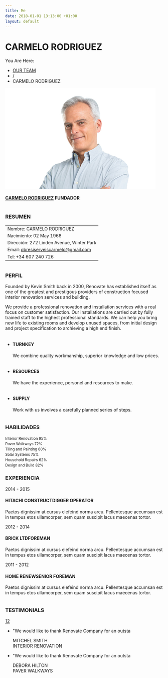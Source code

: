 ```yaml
---
title: Me
date: 2018-01-01 13:13:00 +01:00
layout: default
---
```


<div class="theme-page padding-bottom-70">
    <div class="row gray full-width page-header vertical-align-table">
      <div class="row full-width padding-top-bottom-50 vertical-align-cell">
        <div class="row">
          <div class="page-header-left">
            <h1>CARMELO RODRIGUEZ</h1>
          </div>
          <div class="page-header-right">
            <div class="bread-crumb-container">
              <label>You Are Here:</label>
              <ul class="bread-crumb">
                <li>
                  <a title="Our Team" href="index.html%3Fpage=team.html">
                    OUR TEAM
                  </a>
                </li>
                <li class="separator">
                  /
                </li>
                <li>
                  CARMELO RODRIGUEZ
                </li>
              </ul>
            </div>
          </div>
        </div>
      </div>
    </div>
    <div class="clearfix">
      <div class="row page-margin-top-section">
        <div class="column column-1-3">
          <div class="team-box single">
            <a href="#" title="CARMELO RODRIGUEZ">
              <img alt="CARMELO RODRIGUEZ" src="/assets/images/samples/480x320/team_04.png" style="display: block;">
            </a>
            <div class="team-content">
              <h4>
                <a href="#" title="CARMELO RODRIGUEZ">CARMELO RODRIGUEZ</a>
                <span>FUNDADOR</span>
              </h4>
            </div>
            <ul class="social-icons" style="left: 109px; display: none; top: 247px;">
              <li><a title="" target="_blank" href="http://facebook.com/" class="social-facebook">&nbsp;</a></li>
              <li><a title="" target="_blank" href="http://twitter.com/" class="social-twitter">&nbsp;</a></li>
              <li><a title="" target="_blank" href="http://linkedin.com" class="social-linkedin">&nbsp;</a></li>
            </ul>
          </div>
        </div>
        <div class="column column-1-3">
          <h3 class="box-header">RESUMEN</h3>
          <table class="margin-top-40 align-left">
            <tbody>
              <tr>
                <td>Nombre: CARMELO RODRIGUEZ</td>
              </tr>
              <tr>
                <td>Nacimiento: 02 May 1968</td>
              </tr>
              <tr>
                <td>Dirección: 272 Linden Avenue, Winter Park</td>
              </tr>
              <tr>
                <td>Email: <a href="mailto:obresiserveiscarmelo@gmail.com">obresiserveiscarmelo@gmail.com</a></td>
              </tr>
              <tr>
                <td>Tel: +34 607 240 726</td>
              </tr>
            </tbody>
          </table>
        </div>
        <div class="column column-1-3">
          <h3 class="box-header">PERFIL</h3>
          <p class="description t1 margin-top-34">Founded by Kevin Smith back in 2000, Renovate has established itself as one of the greatest and prestigous providers of construction focused interior renovation services and building.</p>
          <p class="description t1">We provide a professional renovation and installation services with a real focus on customer satisfaction. Our installations are carried out by fully trained staff to the highest professional standards. We can help you bring new life to existing rooms and develop unused spaces, from initial design and project specification to archieving a high end finish.</p>
        </div>
      </div>
      <div class="row top-border page-margin-top-section full-width">
        <div class="row page-margin-top-section">
          <div class="column column-1-3">
            <ul class="features-list">
              <li class="sl-small-key">
                <h4>TURNKEY</h4>
                <p>We combine quality workmanship, superior knowledge and low prices.</p>
              </li>
            </ul>
          </div>
          <div class="column column-1-3">
            <ul class="features-list">
              <li class="sl-small-person">
                <h4>RESOURCES</h4>
                <p>We have the experience, personel and resources to make.</p>
              </li>
            </ul>
          </div>
          <div class="column column-1-3">
            <ul class="features-list">
              <li class="sl-small-trolley">
                <h4>SUPPLY</h4>
                <p>Work with us involves a carefully planned series of steps.</p>
              </li>
            </ul>
          </div>
        </div>
      </div>
      <div class="row full-width gray page-padding-top-section page-margin-top-section padding-bottom-50">
        <div class="row">
          <h3 class="box-header">HABILIDADES</h3>
        </div>
        <div class="row margin-top-40">
          <div class="column column-1-2">
            <div class="progress-bar">
              <div class="single-bar">
                <small class="bar-label">Interior Renovation <span class="bar-label-units">95%</span></small>
                <span data-percentage-value="95" class="bar animated-element progress" style="width: 95%;"></span>
              </div>
              <div class="single-bar">
                <small class="bar-label">Paver Walkways <span class="bar-label-units">72%</span></small>
                <span data-percentage-value="72" class="bar animated-element progress" style="width: 72%;"></span>
              </div>
              <div class="single-bar">
                <small class="bar-label">Tiling and Painting <span class="bar-label-units">60%</span></small>
                <span data-percentage-value="60" class="bar animated-element progress" style="width: 60%;"></span>
              </div>
            </div>
          </div>
          <div class="column column-1-2">
            <div class="progress-bar">
              <div class="single-bar">
                <small class="bar-label">Solar Systems  <span class="bar-label-units">75%</span></small>
                <span data-percentage-value="75" class="bar animated-element progress" style="width: 75%;"></span>
              </div>
              <div class="single-bar">
                <small class="bar-label">Household Repairs  <span class="bar-label-units">62%</span></small>
                <span data-percentage-value="62" class="bar animated-element progress" style="width: 62%;"></span>
              </div>
              <div class="single-bar">
                <small class="bar-label">Design and Build  <span class="bar-label-units">82%</span></small>
                <span data-percentage-value="82" class="bar animated-element progress" style="width: 82%;"></span>
              </div>
            </div>
          </div>
        </div>
      </div>
      <div class="row page-padding-top-section">
        <div class="column column-2-3">
          <h3 class="box-header">EXPERIENCIA</h3>
          <div class="timeline-item vertical-align-table margin-top-40">
            <div class="timeline-left vertical-align-cell">
              <div class="label-container">
                <div class="animated-element animation-slideRight25 slideRight25" style="animation-duration: 600ms; animation-delay: 0ms; transition-delay: 0ms;">
                  <span class="label-triangle"></span>
                  <label>2014 - 2015</label>
                </div>
                <span class="timeline-circle animated-element animation-scale scale" style="animation-duration: 600ms; animation-delay: 0ms; transition-delay: 0ms;"></span>
              </div>
            </div>
            <div class="timeline-content vertical-align-cell">
              <h4 class="clearfix">
                <span class="timeline-title">HITACHI CONSTRUCT</span><span class="timeline-subtitle">DIGGER OPERATOR</span>
              </h4>
              <p class="description t1">Paetos dignissim at cursus elefeind norma arcu. Pellentesque accumsan est in tempus etos ullamcorper, sem quam suscipit lacus maecenas tortor.</p>
            </div>
          </div>
          <div class="timeline-item vertical-align-table">
            <div class="timeline-left vertical-align-cell">
              <div class="label-container">
                <div class="animated-element animation-slideRight25 slideRight25" style="animation-duration: 600ms; animation-delay: 0ms; transition-delay: 0ms;">
                  <span class="label-triangle"></span>
                  <label>2012 - 2014</label>
                </div>
                <span class="timeline-circle animated-element animation-scale scale" style="animation-duration: 600ms; animation-delay: 0ms; transition-delay: 0ms;"></span>
              </div>
            </div>
            <div class="timeline-content vertical-align-cell">
              <h4 class="clearfix">
                <span class="timeline-title">BRICK LTD</span><span class="timeline-subtitle">FOREMAN</span>
              </h4>
              <p class="description t1">Paetos dignissim at cursus elefeind norma arcu. Pellentesque accumsan est in tempus etos ullamcorper, sem quam suscipit lacus maecenas tortor.</p>
            </div>
          </div>
          <div class="timeline-item vertical-align-table">
            <div class="timeline-left vertical-align-cell">
              <div class="label-container">
                <div class="animated-element animation-slideRight25 slideRight25" style="animation-duration: 600ms; animation-delay: 0ms; transition-delay: 0ms;">
                  <span class="label-triangle"></span>
                  <label>2011 - 2012</label>
                </div>
                <span class="timeline-circle animated-element animation-scale scale" style="animation-duration: 600ms; animation-delay: 0ms; transition-delay: 0ms;"></span>
              </div>
            </div>
            <div class="timeline-content vertical-align-cell">
              <h4 class="clearfix">
                <span class="timeline-title">HOME RENEW</span><span class="timeline-subtitle">SENIOR FOREMAN</span>
              </h4>
              <p class="description t1">Paetos dignissim at cursus elefeind norma arcu. Pellentesque accumsan est in tempus etos ullamcorper, sem quam suscipit lacus maecenas tortor.</p>
            </div>
          </div>
        </div>
        <div class="column column-1-3">
          <h3 class="box-header">TESTIMONIALS</h3>
          <div class="row testimonials-container type-small margin-top-40">
            <div class="re-carousel-pagination" style="display: block;"><a href="#" class="selected"><span>1</span></a><a href="#"><span>2</span></a></div>
            <div class="caroufredsel_wrapper caroufredsel_wrapper_testimonials" style="display: block; text-align: start; float: none; position: relative; top: auto; right: auto; bottom: auto; left: auto; z-index: auto; width: 400px; height: 368px; margin: 0px; overflow: hidden;"><ul class="testimonials-list autoplay-0 pause_on_hover-1" style="text-align: left; float: none; position: absolute; top: 0px; right: auto; bottom: auto; left: 0px; margin: 0px; width: 2000px; height: 368px;">
              <li style="margin-right: 30px;">
                <p>"We would like to thank Renovate Company for an outstanding effort on this
                recently completed project located in the Moscow. The project involved a very
                aggressive schedule and it was completed on time. We would certainly like to
                use their professional services."</p>
                <div class="ornament sl-small-bucket"></div>
                <div class="author-details-box">
                  <div class="author">MITCHEL SMITH</div>
                  <div class="author-details">INTERIOR RENOVATION</div>
                </div>
              </li>
              <li style="margin-right: 30px;">
                <p>"We would like to thank Renovate Company for an outstanding effort on this
                recently completed project located in the Moscow. The project involved a very
                aggressive schedule and it was completed on time. We would certainly like to
                use their professional services."</p>
                <div class="ornament sl-small-camera"></div>
                <div class="author-details-box">
                  <div class="author">DEBORA HILTON</div>
                  <div class="author-details">PAVER WALKWAYS</div>
                </div>
              </li>
            </ul></div>
          </div>
        </div>
      </div>
    </div>
  </div>
